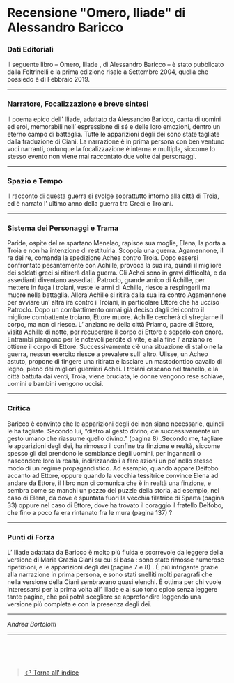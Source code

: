 # Recensione "Omero, Iliade" di Alessandro Baricco <!-- Metadata: type: Outline; created: 2020-09-16 15:26:33; reads: 7; read: 2020-09-16 16:02:28; revision: 7; modified: 2020-09-16 16:02:28; importance: 0/5; urgency: 0/5; -->
 ### Dati Editoriali
Il seguente libro – Omero, Iliade , di Alessandro Baricco – è stato pubblicato dalla Feltrinelli e la prima edizione risale a Settembre 2004, quella che possiedo è di Febbraio 2019. 

---

 ### Narratore, Focalizzazione e breve sintesi
Il poema epico dell’ Iliade, adattato da Alessandro Baricco,  canta di uomini ed eroi, memorabili nell’ espressione di sé e delle loro emozioni, dentro un eterno campo di battaglia. Tutte le apparizioni degli dei sono state tagliate dalla traduzione di Ciani. La narrazione è in prima persona con ben ventuno voci narranti, ordunque la focalizzazione è interna e multipla, siccome lo stesso evento non viene mai raccontato due volte dai personaggi.

---

 ### Spazio e Tempo
Il racconto di questa guerra si svolge soprattutto intorno alla città di Troia, ed è narrato l’ ultimo anno della guerra tra Greci e Troiani.

---

 ### Sistema dei Personaggi e Trama
Paride, ospite del re spartano Menelao, rapisce sua moglie, Elena, la porta a Troia e  non ha intenzione di restituirla. Scoppia una guerra. Agamennone, il re dei re, comanda la spedizione Achea contro Troia. Dopo essersi confrontato pesantemente con Achille, provoca la sua ira, quindi il migliore dei soldati greci si ritirerà dalla guerra. Gli Achei sono in gravi difficoltà, e da assedianti diventano assediati. Patroclo, grande amico di Achille,  per mettere in fuga i troiani, veste le armi di Achille, riesce a respingerli ma muore nella battaglia. Allora Achille si ritira dalla sua ira contro Agamennone per avviare un’ altra ira contro i Troiani, in particolare Ettore che ha ucciso Patroclo. Dopo un combattimento ormai già deciso dagli dei contro il migliore combattente troiano, Ettore muore. Achille cercherà di sfregiarne il corpo, ma non ci riesce. L’ anziano re della città Priamo, padre di Ettore, visita Achille di notte, per recuperare il corpo di Ettore e seporlo con onore. Entrambi piangono per le notevoli perdite di vite, e alla fine l’ anziano re ottiene il corpo di Ettore. Successivamente c’è una situazione di stallo nella guerra, nessun esercito riesce a prevalere sull’ altro. Ulisse, un Acheo astuto, propone di fingere una ritirata e lasciare un mastodontico cavallo di legno, pieno dei migliori guerrieri Achei. I troiani cascano nel tranello, e la città battuta dai venti, Troia, viene bruciata, le donne vengono rese schiave, uomini e bambini vengono uccisi.

---

 ### Critica
Baricco è convinto che le apparizioni degli dei non siano necessarie, quindi le ha tagliate. Secondo lui, “dietro al gesto divino, c’è successivamente un gesto umano che riassume quello divino.”  (pagina 8) .Secondo me, tagliare le apparizioni degli dei, ha rimosso il confine tra finzione e realtà, siccome spesso gli dei prendono le sembianze degli uomini, per ingannarli o nascondere loro la realtà, indirizzandoli a fare azioni un po’ nello stesso modo di un regime propagandistico. Ad esempio, quando appare Deìfobo accanto ad Ettore, oppure quando la vecchia tessitrice convince Elena ad andare da Ettore, il libro non ci comunica che è in realtà una finzione, e sembra come se manchi un pezzo del puzzle della storia, ad esempio, nel caso di Elena, da dove è spuntata fuori la vecchia filatrice di Sparta (pagina 33) oppure nel caso di Ettore, dove ha trovato il coraggio il fratello Deìfobo, che fino a poco fa era rintanato fra le mura (pagina 137) ?

---

 ### Punti di Forza
L’ Iliade adattata da Baricco è molto più fluida e scorrevole da leggere della versione di Maria Grazia Ciani su cui si basa : sono state rimosse numerose ripetizioni, e le apparizioni degli dei (pagine 7 e 8) . È più intrigante grazie alla narrazione in prima persona, e sono stati snelliti molti paragrafi che nella versione della Ciani sembravano quasi elenchi. È ottima per chi vuole interessarsi per la prima volta all’ Iliade e al suo tono epico senza leggere tante pagine, che poi potrà scegliere se approfondire leggendo una versione più completa e con la presenza degli dei. 

---

_Andrea Bortolotti_

---

<br><br><br>
> [:leftwards_arrow_with_hook: Torna all' indice](https://github.com/bortox/Compiti-di-Epica/blob/master/README.md)
